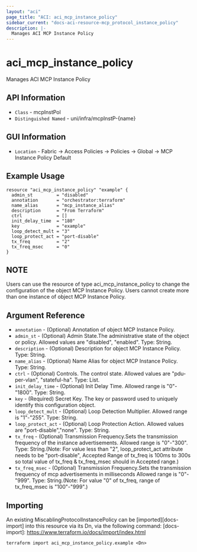 ```yaml
---
layout: "aci"
page_title: "ACI: aci_mcp_instance_policy"
sidebar_current: "docs-aci-resource-mcp_protocol_instance_policy"
description: |-
  Manages ACI MCP Instance Policy
---
```


# aci_mcp_instance_policy #

Manages ACI MCP Instance Policy

## API Information ##

* `Class` - mcpInstPol
* `Distinguished Named` - uni/infra/mcpInstP-{name}

## GUI Information ##

* `Location` - Fabric -> Access Policies -> Policies -> Global -> MCP Instance Policy Default


## Example Usage ##

```hcl
resource "aci_mcp_instance_policy" "example" {
  admin_st         = "disabled"
  annotation       = "orchestrator:terraform"
  name_alias       = "mcp_instance_alias"
  description      = "From Terraform"
  ctrl             = []
  init_delay_time  = "180"
  key              = "example"
  loop_detect_mult = "3"
  loop_protect_act = "port-disable"
  tx_freq          = "2"
  tx_freq_msec     = "0"
}
```

## NOTE ##
Users can use the resource of type aci_mcp_instance_policy to change the configuration of the object MCP Instance Policy. Users cannot create more than one instance of object MCP Instance Policy.

## Argument Reference ##


* `annotation` - (Optional) Annotation of object MCP Instance Policy.
* `admin_st` - (Optional) Admin State.The administrative state of the object or policy. Allowed values are "disabled", "enabled". Type: String.
* `description` - (Optional) Description for object MCP Instance Policy. Type: String.
* `name_alias` - (Optional) Name Alias for object MCP Instance Policy. Type: String.
* `ctrl` - (Optional) Controls. The control state. Allowed values are "pdu-per-vlan", "stateful-ha". Type: List.
* `init_delay_time` - (Optional) Init Delay Time. Allowed range is "0"-"1800". Type: String.
* `key` - (Required) Secret Key. The key or password used to uniquely identify this configuration object.
* `loop_detect_mult` - (Optional) Loop Detection Multiplier. Allowed range is "1"-"255". Type: String.
* `loop_protect_act` - (Optional) Loop Protection Action. Allowed values are "port-disable","none". Type: String.
* `tx_freq` - (Optional) Transmission Frequency.Sets the transmission frequency of the instance advertisements. Allowed range is "0"-"300". Type: String.(Note: For value less than "2", loop_protect_act attribute needs to be "port-disable", Accepted Range of tx_freq is 100ms to 300s so total value of tx_freq & tx_freq_msec should in Accepted range.)
* `tx_freq_msec` - (Optional) Transmission Frequency.Sets the transmission frequency of mcp advertisements in milliseconds Allowed range is "0"-"999". Type: String.(Note: For value "0" of tx_freq, range of tx_freq_msec is  "100"-"999".)


## Importing ##

An existing MiscablingProtocolInstancePolicy can be [imported][docs-import] into this resource via its Dn, via the following command:
[docs-import]: https://www.terraform.io/docs/import/index.html


```
terraform import aci_mcp_instance_policy.example <Dn>
```